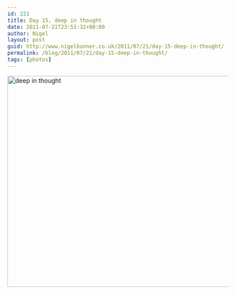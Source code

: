 ```yaml
---
id: 221
title: Day 15, deep in thought
date: 2011-07-21T23:53:32+00:00
author: Nigel
layout: post
guid: http://www.nigelbunner.co.uk/2011/07/21/day-15-deep-in-thought/
permalink: /blog/2011/07/21/day-15-deep-in-thought/
tags: [photos]
---
```

[<img src="http://farm7.static.flickr.com/6029/5962577298_540062629c_z.jpg" width="640" height="480" alt="deep in thought" />](http://www.flickr.com/photos/icklephotos/5962577298/ "deep in thought by icle fotos, on Flickr")